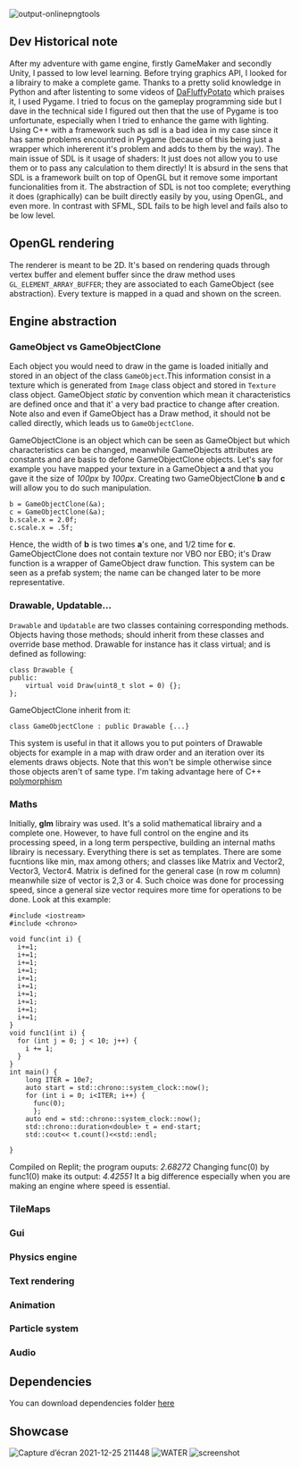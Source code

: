    ![output-onlinepngtools](https://user-images.githubusercontent.com/70033490/151452748-a7233466-a6f5-4d33-b465-be9f608c4b1a.png)


## Dev Historical note
After my adventure with game engine, firstly GameMaker and secondly Unity, I passed to low level learning.
Before trying graphics API, I looked for a librairy to make a complete game. Thanks to a pretty solid knowledge in Python and after listenting to some videos of [DaFluffyPotato](https://www.youtube.com/c/DaFluffyPotato/videos) which praises it, I used Pygame. I tried to focus on the gameplay programming side but I dave in the technical side I figured out then that the use of Pygame is too unfortunate, especially when I tried to enhance the game with lighting. Using C++ with a framework such as sdl is a bad idea in my case since it has same problems encountred in Pygame (because of this being just a wrapper which inhererent it's problem and adds to them by the way). The main issue of SDL is it usage of shaders: It just does not allow you to use them or to pass any calculation to them directly! It is absurd in the sens that SDL is a framework built on top of OpenGL but it remove some important funcionalities from it.
The abstraction of SDL is not too complete; everything it does (graphically) can be built directly easily by you, using OpenGL, and even more. In contrast with SFML, SDL fails to be high level and fails also to be low level.

## OpenGL rendering 
The renderer is meant to be 2D. It's based on rendering quads through vertex buffer and element buffer since the draw method uses ```GL_ELEMENT_ARRAY_BUFFER```; they are associated to each GameObject (see abstraction). Every texture is mapped in a quad and shown on the screen.
## Engine abstraction
### GameObject vs GameObjectClone
Each object you would need to draw in the game is loaded initially and stored in an object of the class ```GameObject```.This information consist in a texture which is generated from ```Image``` class object and stored in ```Texture``` class object. GameObject *static* by convention which mean it characteristics are defined once and that it' a very bad practice to change after creation. Note also and even if GameObject has a Draw method, it should not be called directly, which leads us to ```GameObjectClone```.

GameObjectClone is an object which can be seen as GameObject but which characteristics can be changed, meanwhile GameObjects attributes are constants and are basis to defone GameObjectClone objects. Let's say for example you have mapped your texture in a GameObject **a** and that you gave it the size of *100px* by *100px*.
Creating two GameObjectClone **b** and **c** will allow you to do such manipulation.
```
b = GameObjectClone(&a);
c = GameObjectClone(&a);
b.scale.x = 2.0f;
c.scale.x = .5f;
```
Hence, the width of **b** is two times **a**'s one, and 1/2 time for **c**.
GameObjectClone does not contain texture nor VBO nor EBO; it's Draw function is a wrapper of GameObject draw function.
This system can be seen as a prefab system; the name can be changed later to be more representative.
### Drawable, Updatable...
```Drawable``` and ```Updatable``` are two classes containing corresponding methods. Objects having those methods; should inherit from these classes and override base method.
Drawable for instance has it class virtual; and is defined as following: 
```
class Drawable {
public:
	virtual void Draw(uint8_t slot = 0) {};
};
```
GameObjectClone inherit from it: 
```
class GameObjectClone : public Drawable {...}
```
This system is useful in that it allows you to put pointers of Drawable objects for example in a map with draw order and an iteration over its elements draws objects. Note that this won't be simple otherwise since those objects aren't of same type. I'm taking advantage here of C++ [polymorphism](http://labmaster.mi.infn.it/Laboratorio2/serale/www.cplusplus.com/doc/tutorial/polymorphism/)
### Maths
Initially, **glm** librairy was used. It's a solid mathematical librairy and a complete one. However, to have full control on the engine and its processing speed, in a long term perspective, building an internal maths librairy is necessary.
Everything there is set as templates. There are some fucntions like min, max among others; and classes like Matrix and Vector2, Vector3, Vector4. 
Matrix is defined for the general case (n row m column) meanwhile size of vector is 2,3 or 4. Such choice was done for processing speed, since a general size vector requires more time for operations to be done. Look at this example:
``` 
#include <iostream>
#include <chrono>

void func(int i) {
  i+=1;
  i+=1;
  i+=1;
  i+=1;
  i+=1;
  i+=1;
  i+=1;
  i+=1;
  i+=1;
  i+=1;
}
void func1(int i) {
  for (int j = 0; j < 10; j++) {
    i += 1;
  }
}
int main() {
    long ITER = 10e7;
    auto start = std::chrono::system_clock::now();
    for (int i = 0; i<ITER; i++) {
      func(0);
      };
    auto end = std::chrono::system_clock::now();
    std::chrono::duration<double> t = end-start;
    std::cout<< t.count()<<std::endl;

}

```
Compiled on Replit; the program ouputs: *2.68272*
Changing func(0) by func1(0) make its output: *4.42551*
It a big difference especially when you are making an engine where speed is essential.
### TileMaps

### Gui 

### Physics engine

### Text rendering

### Animation

### Particle system
### Audio 

###
## Dependencies

You can download dependencies folder [here](https://drive.google.com/drive/folders/12KNRHFGtMr7wbPIBco3QYLIMWeVaVTaj?usp=sharing) 


## Showcase

![Capture d’écran 2021-12-25 211448](https://user-images.githubusercontent.com/70033490/147395215-b24eca90-21f1-4b33-b3f3-a505bee34a0d.png)
![WATER](https://user-images.githubusercontent.com/70033490/147420571-3e49d7a0-9139-4da4-b962-bca525d3542d.png)
![screenshot](https://user-images.githubusercontent.com/70033490/151452698-d99a92ff-8b3a-41a1-9f96-15f16891caf8.png)



